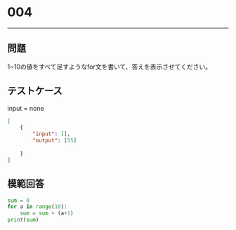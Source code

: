 # 004

---
## 問題

1~10の値をすべて足すようなfor文を書いて、答えを表示させてください。

## テストケース
input = none
```json
[
	{
		"input": [],
		"output": [55]
		　　　　　　
  	}
]
```

## 模範回答
```python
sum = 0
for a in range(10):
	sum = sum + (a+1)
print(sum)
```